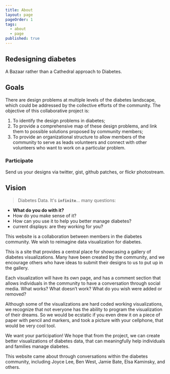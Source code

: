 ```yaml
---
title: About
layout: page
pageOrder: 1
tags: 
  - about
  - page
published: true
---
```


## Redesigning diabetes

A Bazaar rather than a Cathedral approach to Diabetes.

## Goals

There are design problems at multiple levels of the diabetes
landscape, which could be addressed by the collective efforts of the
community. The objective of this collaborative project is:

1. To identify the design problems in diabetes;
1. To provide a comprehensive map of these design problems, and link
   them to possible solutions proposed by community members;
1. To provide an
   organizational structure to allow members of the community to serve
   as leads volunteers and connect with other volunteers who want to
   work on a particular problem.

### Participate

Send us your designs via twitter, gist, github patches, or flickr
photostream.

## Vision

> Diabetes Data.  It's **`infinite`**... many questions:

* **What do you do with it?**
* How do you make sense of it?
* How can you use it to help you better manage diabetes?
* current displays: are they working for you? 

This website is a collaboration between members in the diabetes community.  We
wish to reimagine data visualization for diabetes.

This is a site that provides a central place for showcasing a gallery of
diabetes visualizations.  Many have been created by the community, and we
encourage others who have ideas to submit their designs to us to put up in the
gallery.

Each visualization will have its own page, and has a comment section that
allows individuals in the community to have a conversation through social
media.  What works?  What doesn’t work? What do you wish were added or removed? 

Although some of the visualizations are hard coded working visualizations, we
recognize that not everyone has the ability to program the visualization of
their dreams.  So we would be ecstatic if you even drew it on a piece of paper
with pencil and markers, and took a picture with your cellphone, that would be
very cool tool. 

We want your participation! We hope that from the project, we can create better
visualizations of diabetes data, that can meaningfully help individuals and
families manage diabetes. 

This website came about through conversations within the diabetes community,
including Joyce Lee, Ben West, Jamie Bate, Elsa Kaminsky, and others. 
